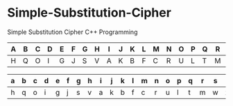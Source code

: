 # Simple-Substitution-Cipher
Simple Substitution Cipher C++ Programming


|A|B|C|D|E|F|G|H|I|J|K|L|M|N|O|P|Q|R|S|T|U|V|W|X|Y|Z|
|---|---|---|---|---|---|---|---|---|---|---|---|---|---|---|---|---|---|---|---|---|---|---|---|---|---|
|H|Q|O|I|G|J|S|V|A|K|B|F|C|R|U|L|T|M|E|X|N|W|Z|D|Y|P|

|a|b|c|d|e|f|g|h|i|j|k|l|m|n|o|p|q|r|s|t|u|v|w|x|y|z|
|---|---|---|---|---|---|---|---|---|---|---|---|---|---|---|---|---|---|---|---|---|---|---|---|---|---|
|h|q|o|i|g|j|s|v|a|k|b|f|c|r|u|l|t|m|w|x|n|w|z|d|y|p|
